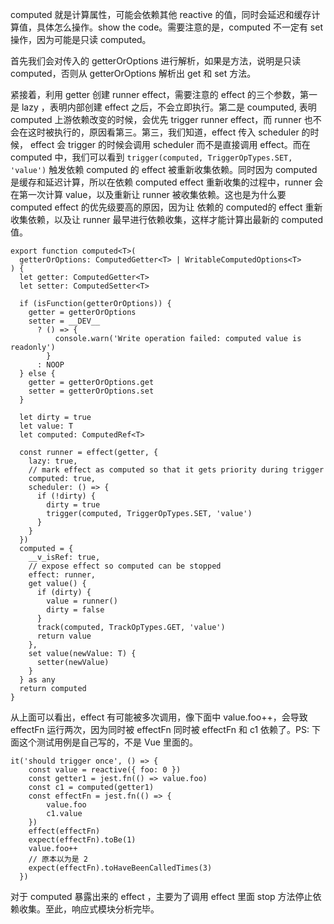 computed 就是计算属性，可能会依赖其他 reactive 的值，同时会延迟和缓存计算值，具体怎么操作。show the code。需要注意的是，computed 不一定有 set 操作，因为可能是只读 computed。

首先我们会对传入的 getterOrOptions 进行解析，如果是方法，说明是只读 computed，否则从 getterOrOptions 解析出 get 和 set 方法。

紧接着，利用 getter 创建 runner effect，需要注意的 effect 的三个参数，第一是 lazy ，表明内部创建 effect 之后，不会立即执行。第二是 coumputed, 表明 computed 上游依赖改变的时候，会优先 trigger runner effect，而 runner 也不会在这时被执行的，原因看第三。第三，我们知道，effect 传入 scheduler 的时候， effect 会 trigger 的时候会调用 scheduler 而不是直接调用 effect。而在 computed 中，我们可以看到 `trigger(computed, TriggerOpTypes.SET, 'value')` 触发依赖 computed 的 effect 被重新收集依赖。同时因为 computed 是缓存和延迟计算，所以在依赖 computed effect 重新收集的过程中，runner 会在第一次计算 value，以及重新让 runner 被收集依赖。这也是为什么要 computed effect 的优先级要高的原因，因为让 依赖的 computed的 effect 重新收集依赖，以及让 runner 最早进行依赖收集，这样才能计算出最新的 computed 值。
```
export function computed<T>(
  getterOrOptions: ComputedGetter<T> | WritableComputedOptions<T>
) {
  let getter: ComputedGetter<T>
  let setter: ComputedSetter<T>

  if (isFunction(getterOrOptions)) {
    getter = getterOrOptions
    setter = __DEV__
      ? () => {
          console.warn('Write operation failed: computed value is readonly')
        }
      : NOOP
  } else {
    getter = getterOrOptions.get
    setter = getterOrOptions.set
  }

  let dirty = true
  let value: T
  let computed: ComputedRef<T>

  const runner = effect(getter, {
    lazy: true,
    // mark effect as computed so that it gets priority during trigger
    computed: true,
    scheduler: () => {
      if (!dirty) {
        dirty = true
        trigger(computed, TriggerOpTypes.SET, 'value')
      }
    }
  })
  computed = {
    __v_isRef: true,
    // expose effect so computed can be stopped
    effect: runner,
    get value() {
      if (dirty) {
        value = runner()
        dirty = false
      }
      track(computed, TrackOpTypes.GET, 'value')
      return value
    },
    set value(newValue: T) {
      setter(newValue)
    }
  } as any
  return computed
}
```
从上面可以看出，effect 有可能被多次调用，像下面中 value.foo++，会导致 effectFn 运行两次，因为同时被 effectFn 同时被 effectFn 和 c1 依赖了。PS: 下面这个测试用例是自己写的，不是 Vue 里面的。

```
it('should trigger once', () => {
    const value = reactive({ foo: 0 })
    const getter1 = jest.fn(() => value.foo)
    const c1 = computed(getter1)
    const effectFn = jest.fn(() => {
        value.foo
        c1.value
    })
    effect(effectFn)
    expect(effectFn).toBe(1)
    value.foo++
    // 原本以为是 2
    expect(effectFn).toHaveBeenCalledTimes(3)
  })

```

对于 computed 暴露出来的 effect ，主要为了调用 effect 里面 stop 方法停止依赖收集。至此，响应式模块分析完毕。